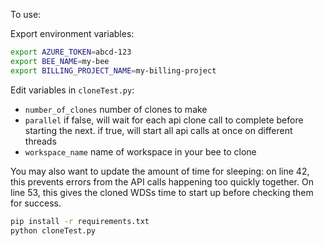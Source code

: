 To use:

Export environment variables:
```bash
export AZURE_TOKEN=abcd-123
export BEE_NAME=my-bee
export BILLING_PROJECT_NAME=my-billing-project
```
Edit variables in `cloneTest.py`:
- `number_of_clones` number of clones to make
- `parallel` if false, will wait for each api clone call to complete before starting the next. 
if true, will start all api calls at once on different threads
- `workspace_name` name of workspace in your bee to clone

You may also want to update the amount of time for sleeping:
on line 42, this prevents errors from the API calls happening too quickly together.
On line 53, this gives the cloned WDSs time to start up before checking them for success.

```bash
pip install -r requirements.txt
python cloneTest.py
```